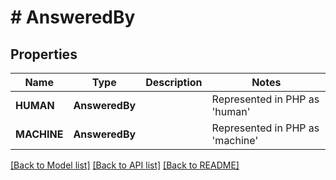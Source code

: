 # # AnsweredBy

## Properties

Name | Type | Description | Notes
------------ | ------------- | ------------- | -------------
| **HUMAN** | **AnsweredBy** |  | Represented in PHP as 'human' |
| **MACHINE** | **AnsweredBy** |  | Represented in PHP as 'machine' |

[[Back to Model list]](../../README.md#models) [[Back to API list]](../../README.md#endpoints) [[Back to README]](../../README.md)

